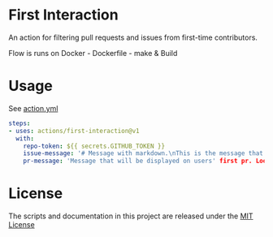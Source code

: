 # First Interaction

An action for filtering pull requests and issues from first-time contributors.

Flow is runs on Docker - Dockerfile - make & Build

# Usage

See [action.yml](action.yml)

```yaml
steps:
- uses: actions/first-interaction@v1
  with:
    repo-token: ${{ secrets.GITHUB_TOKEN }}
    issue-message: '# Message with markdown.\nThis is the message that will be displayed on users' first issue.'
    pr-message: 'Message that will be displayed on users' first pr. Look, a `code block` for markdown.'
```

# License

The scripts and documentation in this project are released under the [MIT License](LICENSE)
